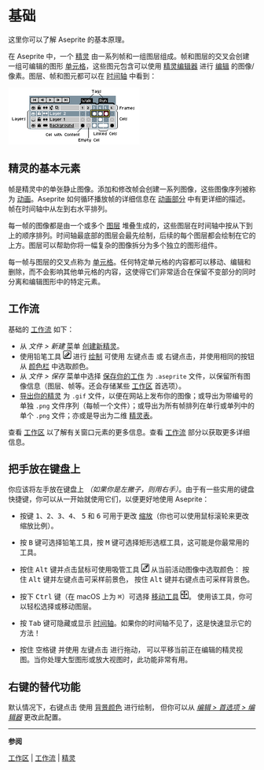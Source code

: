 # 基础

这里你可以了解 Aseprite 的基本原理。

在 Aseprite 中，一个 [精灵](sprite.md) 由一系列帧和一组图层组成。帧和图层的交叉会创建一组可编辑的图形 [单元格](cel.md)，这些图元包含可以使用 [精灵编辑器](sprite-editor.md) 进行 [编辑](drawing.md) 的图像/像素。图层、帧和图元都可以在 [时间轴](timeline.md) 中看到：

![时间轴概览](sprite/sprite-components.png)

## 精灵的基本元素

帧是精灵中的单张静止图像。添加和修改帧会创建一系列图像，这些图像序列被称为
[动画](animation.md)。Aseprite 如何循环播放帧的详细信息在 [动画部分](animation.md) 中有更详细的描述。帧在时间轴中从左到右水平排列。

每一帧的图像都是由一个或多个 [图层](layers.md) 堆叠生成的，这些图层在时间轴中按从下到上的顺序排列。时间轴最底部的图层会最先绘制，后续的每个图层都会绘制在它的上方。图层可以帮助你将一幅复杂的图像拆分为多个独立的图形组件。

每一帧与图层的交叉点称为 [单元格](cel.md)。任何特定单元格的内容都可以移动、编辑和删除，而不会影响其他单元格的内容，这使得它们非常适合在保留不变部分的同时分离和编辑图形中的特定元素。

## 工作流

基础的 [工作流](workflow.md) 如下：

* 从 *文件 > 新建* 菜单 [创建新精灵](new-sprite.md)。
* 使用铅笔工具 ![铅笔工具图标](tools/pencil-tool.png) 进行 [绘制](drawing.md) 可使用
  <kbd>左键点击</kbd> 或 <kbd>右键点击</kbd>，并使用相同的按钮从 [颜色栏](color-bar.md) 中选取颜色。
* 从 *文件 > 保存* 菜单中选择 [保存你的工作](save.md) 为 `.aseprite` 文件，以保留所有图像信息（图层、帧等。还会存储某些 [工作区](workspace.md) 首选项）。
* [导出你的精灵](exporting.md) 为 `.gif` 文件，以便在网站上发布你的图像；或导出为带编号的单独 `.png` 文件序列（每帧一个文件）；或导出为所有帧排列在单行或单列中的单个 `.png` 文件；亦或是导出为二维 [精灵表](sprite-sheet.md)。

查看 [工作区](workspace.md) 以了解有关窗口元素的更多信息。查看 [工作流](workflow.md) 部分以获取更多详细信息。

## 把手放在键盘上

你应该将左手放在键盘上 *（如果你是左撇子，则用右手）*。由于有一些实用的键盘快捷键，你可以从一开始就使用它们，以便更好地使用 Aseprite：

* 按键 <kbd>1</kbd>、<kbd>2</kbd>、<kbd>3</kbd>、<kbd>4</kbd>、
  <kbd>5</kbd> 和 <kbd>6</kbd> 可用于更改 [缩放](zoom.md)（你也可以使用鼠标滚轮来更改缩放比例）。
* 按 <kbd>B</kbd> 键可选择铅笔工具，按 <kbd>M</kbd> 键可选择矩形选框工具，这可能是你最常用的工具。
* 按住 <kbd>Alt</kbd> 键并点击鼠标可使用吸管工具 ![吸管工具图标](tools/eyedropper-tool.png) 从当前活动图像中选取颜色：
  按住 <kbd>Alt</kbd> 键并左键点击可采样前景色，
  按住 <kbd>Alt</kbd> 键并右键点击可采样背景色。
* 按下 <kbd>Ctrl</kbd> 键（在 macOS 上为 <kbd>⌘</kbd>）可选择 [移动工具](move-tool.md) ![移动工具图标](tools/move-tool.png)。
  使用该工具，你可以轻松选择或移动图层。
* 按 <kbd>Tab</kbd> 键可隐藏或显示
  [时间轴](timeline.md)。如果你的时间轴不见了，这是快速显示它的方法！

* 按住 <kbd>空格键</kbd> 并使用 <kbd>左键点击</kbd> 进行拖动，
  可以平移当前正在编辑的精灵视图。当你处理大型图形或放大视图时，此功能非常有用。

## 右键的替代功能

默认情况下，<kbd>右键点击</kbd> 使用 [背景颜色](color-bar.md#background-color) 进行绘制，
但你可以从 [*编辑 > 首选项 > 编辑器*](right-click.md) 更改此配置。

---

**参阅**

[工作区](workspace.md) |
[工作流](workflow.md) |
[精灵](sprite.md)
